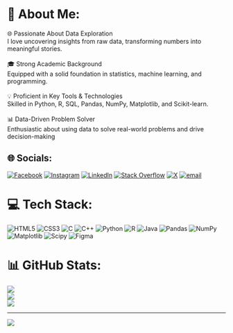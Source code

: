 # 💫 About Me:
🌐 Passionate About Data Exploration<br>I love uncovering insights from raw data, transforming numbers into meaningful stories.<br><br>🎓 Strong Academic Background<br>Equipped with a solid foundation in statistics, machine learning, and programming.<br><br>💡 Proficient in Key Tools & Technologies<br>Skilled in Python, R, SQL, Pandas, NumPy, Matplotlib, and Scikit-learn.<br><br>📊 Data-Driven Problem Solver<br>Enthusiastic about using data to solve real-world problems and drive decision-making


## 🌐 Socials:
[![Facebook](https://img.shields.io/badge/Facebook-%231877F2.svg?logo=Facebook&logoColor=white)](https://facebook.com/https://www.facebook.com/profile.php?id=61556342466080) [![Instagram](https://img.shields.io/badge/Instagram-%23E4405F.svg?logo=Instagram&logoColor=white)](https://instagram.com/https://www.instagram.com/srujan__11_/) [![LinkedIn](https://img.shields.io/badge/LinkedIn-%230077B5.svg?logo=linkedin&logoColor=white)](https://linkedin.com/in/https://www.linkedin.com/in/srujan-kindikeri/) [![Stack Overflow](https://img.shields.io/badge/-Stackoverflow-FE7A16?logo=stack-overflow&logoColor=white)](https://stackoverflow.com/users/https://stackoverflow.com/users/29466979/srujan-kindikeri) [![X](https://img.shields.io/badge/X-black.svg?logo=X&logoColor=white)](https://x.com/https://x.com/kindikerisr) [![email](https://img.shields.io/badge/Email-D14836?logo=gmail&logoColor=white)](mailto:srujan1103r@gmail.com) 

# 💻 Tech Stack:
![HTML5](https://img.shields.io/badge/html5-%23E34F26.svg?style=for-the-badge&logo=html5&logoColor=white) ![CSS3](https://img.shields.io/badge/css3-%231572B6.svg?style=for-the-badge&logo=css3&logoColor=white) ![C](https://img.shields.io/badge/c-%2300599C.svg?style=for-the-badge&logo=c&logoColor=white) ![C++](https://img.shields.io/badge/c++-%2300599C.svg?style=for-the-badge&logo=c%2B%2B&logoColor=white) ![Python](https://img.shields.io/badge/python-3670A0?style=for-the-badge&logo=python&logoColor=ffdd54) ![R](https://img.shields.io/badge/r-%23276DC3.svg?style=for-the-badge&logo=r&logoColor=white) ![Java](https://img.shields.io/badge/java-%23ED8B00.svg?style=for-the-badge&logo=openjdk&logoColor=white) ![Pandas](https://img.shields.io/badge/pandas-%23150458.svg?style=for-the-badge&logo=pandas&logoColor=white) ![NumPy](https://img.shields.io/badge/numpy-%23013243.svg?style=for-the-badge&logo=numpy&logoColor=white) ![Matplotlib](https://img.shields.io/badge/Matplotlib-%23ffffff.svg?style=for-the-badge&logo=Matplotlib&logoColor=black) ![Scipy](https://img.shields.io/badge/SciPy-%230C55A5.svg?style=for-the-badge&logo=scipy&logoColor=%white) ![Figma](https://img.shields.io/badge/figma-%23F24E1E.svg?style=for-the-badge&logo=figma&logoColor=white)
# 📊 GitHub Stats:
![](https://github-readme-stats.vercel.app/api?username=srujanredy01&theme=default_repocard&hide_border=false&include_all_commits=true&count_private=true)<br/>
![](https://github-readme-streak-stats.herokuapp.com/?user=srujanredy01&theme=default_repocard&hide_border=false)<br/>
![](https://github-readme-stats.vercel.app/api/top-langs/?username=srujanredy01&theme=default_repocard&hide_border=false&include_all_commits=true&count_private=true&layout=compact)

---
[![](https://visitcount.itsvg.in/api?id=srujanredy01&icon=0&color=0)](https://visitcount.itsvg.in)
